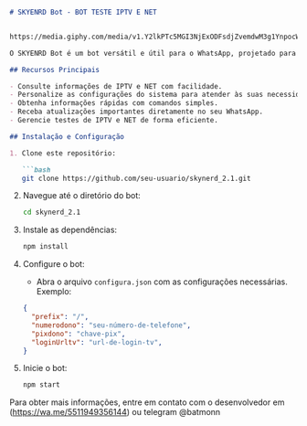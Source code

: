 ```markdown
# SKYENRD Bot - BOT TESTE IPTV E NET


https://media.giphy.com/media/v1.Y2lkPTc5MGI3NjExODFsdjZvemdwM3g1YnpocWRlMjhiZ2ZtZGt2MWdpaDJqemg4OTZtZyZlcD12MV9pbnRlcm5hbF9naWZfYnlfaWQmY3Q9Zw/bjdLWuqFYsnYgApdEG/giphy.gif

O SKYENRD Bot é um bot versátil e útil para o WhatsApp, projetado para oferecer uma variedade de recursos úteis e personalizáveis. Este README fornece informações sobre como configurar e usar o bot.

## Recursos Principais

- Consulte informações de IPTV e NET com facilidade.
- Personalize as configurações do sistema para atender às suas necessidades.
- Obtenha informações rápidas com comandos simples.
- Receba atualizações importantes diretamente no seu WhatsApp.
- Gerencie testes de IPTV e NET de forma eficiente.

## Instalação e Configuração

1. Clone este repositório:

   ```bash
   git clone https://github.com/seu-usuario/skynerd_2.1.git
   ```

2. Navegue até o diretório do bot:

   ```bash
   cd skynerd_2.1
   ```

3. Instale as dependências:

   ```bash
   npm install
   ```

4. Configure o bot:

   - Abra o arquivo `configura.json` com as configurações necessárias. Exemplo:

   ```json
   {
     "prefix": "/",
     "numerodono": "seu-número-de-telefone",
     "pixdono": "chave-pix",
     "loginUrltv": "url-de-login-tv",
   }
   ```

5. Inicie o bot:

   ```bash
   npm start
   ```



Para obter mais informações, entre em contato com o desenvolvedor em (https://wa.me/5511949356144) ou telegram @batmonn
```

